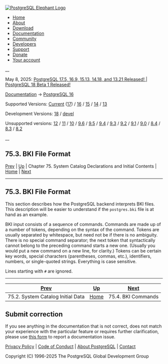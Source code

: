 [ ![PostgreSQL Elephant Logo](/media/img/about/press/elephant.png) ](/)

  * [Home](/ "Home")
  * [About](/about/ "About")
  * [Download](/download/ "Download")
  * [Documentation](/docs/ "Documentation")
  * [Community](/community/ "Community")
  * [Developers](/developer/ "Developers")
  * [Support](/support/ "Support")
  * [Donate](/about/donate/ "Donate")
  * [Your account](/account/ "Your account")

__

May 8, 2025: [ PostgreSQL 17.5, 16.9, 15.13, 14.18, and 13.21 Released! ](/about/news/postgresql-175-169-1513-1418-and-1321-released-3072/) | [ PostgreSQL 18 Beta 1 Released! ](/about/news/postgresql-18-beta-1-released-3070/)

[Documentation](/docs/ "Documentation") -> [PostgreSQL
16](/docs/16/index.html)

Supported Versions: [Current](/docs/current/bki-format.html "PostgreSQL 17 -
75.3. BKI File Format") ([17](/docs/17/bki-format.html "PostgreSQL 17 -
75.3. BKI File Format")) / [16](/docs/16/bki-format.html "PostgreSQL 16 -
75.3. BKI File Format") / [15](/docs/15/bki-format.html "PostgreSQL 15 -
75.3. BKI File Format") / [14](/docs/14/bki-format.html "PostgreSQL 14 -
75.3. BKI File Format") / [13](/docs/13/bki-format.html "PostgreSQL 13 -
75.3. BKI File Format")

Development Versions: [18](/docs/18/bki-format.html "PostgreSQL 18 - 75.3. BKI
File Format") / [devel](/docs/devel/bki-format.html "PostgreSQL devel -
75.3. BKI File Format")

Unsupported versions: [12](/docs/12/bki-format.html "PostgreSQL 12 - 75.3. BKI
File Format") / [11](/docs/11/bki-format.html "PostgreSQL 11 - 75.3. BKI File
Format") / [10](/docs/10/bki-format.html "PostgreSQL 10 - 75.3. BKI File
Format") / [9.6](/docs/9.6/bki-format.html "PostgreSQL 9.6 - 75.3. BKI File
Format") / [9.5](/docs/9.5/bki-format.html "PostgreSQL 9.5 - 75.3. BKI File
Format") / [9.4](/docs/9.4/bki-format.html "PostgreSQL 9.4 - 75.3. BKI File
Format") / [9.3](/docs/9.3/bki-format.html "PostgreSQL 9.3 - 75.3. BKI File
Format") / [9.2](/docs/9.2/bki-format.html "PostgreSQL 9.2 - 75.3. BKI File
Format") / [9.1](/docs/9.1/bki-format.html "PostgreSQL 9.1 - 75.3. BKI File
Format") / [9.0](/docs/9.0/bki-format.html "PostgreSQL 9.0 - 75.3. BKI File
Format") / [8.4](/docs/8.4/bki-format.html "PostgreSQL 8.4 - 75.3. BKI File
Format") / [8.3](/docs/8.3/bki-format.html "PostgreSQL 8.3 - 75.3. BKI File
Format") / [8.2](/docs/8.2/bki-format.html "PostgreSQL 8.2 - 75.3. BKI File
Format")

__

75.3. BKI File Format  
---  
[Prev](system-catalog-initial-data.html "75.2. System Catalog Initial Data")  | [Up](bki.html "Chapter 75. System Catalog Declarations and Initial Contents") | Chapter 75. System Catalog Declarations and Initial Contents | [Home](index.html "PostgreSQL 16.9 Documentation") |  [Next](bki-commands.html "75.4. BKI Commands")  
  
* * *

## 75.3. BKI File Format #

This section describes how the PostgreSQL backend interprets BKI files. This
description will be easier to understand if the `postgres.bki` file is at hand
as an example.

BKI input consists of a sequence of commands. Commands are made up of a number
of tokens, depending on the syntax of the command. Tokens are usually
separated by whitespace, but need not be if there is no ambiguity. There is no
special command separator; the next token that syntactically cannot belong to
the preceding command starts a new one. (Usually you would put a new command
on a new line, for clarity.) Tokens can be certain key words, special
characters (parentheses, commas, etc.), identifiers, numbers, or single-quoted
strings. Everything is case sensitive.

Lines starting with `#` are ignored.

* * *

[Prev](system-catalog-initial-data.html "75.2. System Catalog Initial Data")  | [Up](bki.html "Chapter 75. System Catalog Declarations and Initial Contents") |  [Next](bki-commands.html "75.4. BKI Commands")  
---|---|---  
75.2. System Catalog Initial Data  | [Home](index.html "PostgreSQL 16.9 Documentation") |  75.4. BKI Commands  
  
## Submit correction

If you see anything in the documentation that is not correct, does not match
your experience with the particular feature or requires further clarification,
please use [this form](/account/comments/new/16/bki-format.html/) to report a
documentation issue.

[Privacy Policy](/about/privacypolicy) | [Code of Conduct](/about/policies/coc/) | [About PostgreSQL](/about/) | [Contact](/about/contact/)  

Copyright (C) 1996-2025 The PostgreSQL Global Development Group


